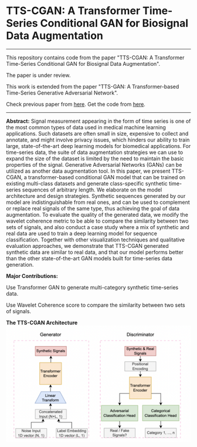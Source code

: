 # TTS-CGAN: A Transformer Time-Series Conditional GAN for Biosignal Data Augmentation
---

This repository contains code from the paper "TTS-CGAN: A Transformer Time-Series Conditional GAN for Biosignal Data Augmentation".

The paper is under review.

This work is extended from the paper "TTS-GAN: A Transformer-based Time-Series Generative Adversarial Network".

Check previous paper from [here](https://arxiv.org/abs/2202.02691). Get the code from [here](https://github.com/imics-lab/tts-gan).

---

**Abstract:**
Signal measurement appearing in the form of time series is one of the most common types of data used in medical machine learning applications. Such datasets are often small in size, expensive to collect and annotate, and might involve privacy issues, which hinders our ability to train large, state-of-the-art deep learning models for biomedical applications. For time-series data, the suite of data augmentation strategies we can use to expand the size of the dataset is limited by the need to maintain the basic properties of the signal. Generative Adversarial Networks (GANs) can be utilized as another data augmentation tool. In this paper, we present TTS-CGAN, a transformer-based conditional GAN model that can be trained on existing multi-class datasets and generate class-specific synthetic time-series sequences of arbitrary length. We elaborate on the model architecture and design strategies. Synthetic sequences generated by our model are indistinguishable from real ones, and can be used to complement or replace real signals of the same type, thus achieving the goal of data augmentation. To evaluate the quality of the generated data, we modify the wavelet coherence metric to be able to compare the similarity between two sets of signals, and also conduct a case study where a mix of synthetic and real data are used to train a deep learning model for sequence classification. Together with other visualization techniques and qualitative evaluation approaches, we demonstrate that TTS-CGAN generated synthetic data are similar to real data, and that our model performs better than the other state-of-the-art GAN models built for time-series data generation. 

**Major Contributions:**

Use Transformer GAN to generate multi-category synthetic time-series data.

Use Wavelet Coherence score to compare the similarity between two sets of signals.

**The TTS-CGAN Architecture** 
![TTS-CGAN Architecture](./TTS-CGAN.png)




